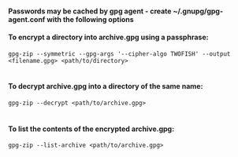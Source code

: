 

#### Passwords may be cached by gpg agent - create ~/.gnupg/gpg-agent.conf with the following options


#### To encrypt a directory into archive.gpg using a passphrase:
```gpg-zip --symmetric --gpg-args '--cipher-algo TWOFISH' --output <filename.gpg> <path/to/directory>```
<br><br> 
 
#### To decrypt archive.gpg into a directory of the same name:
```gpg-zip --decrypt <path/to/archive.gpg>```
 <br><br>
 
#### To list the contents of the encrypted archive.gpg:
```gpg-zip --list-archive <path/to/archive.gpg>```
<br><br>
